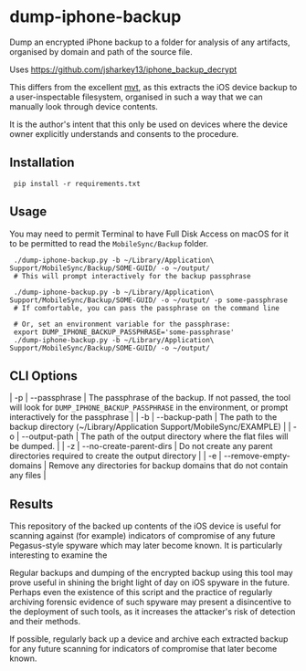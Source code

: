 # dump-iphone-backup

Dump an encrypted iPhone backup to a folder for analysis of any artifacts, organised by domain and path
of the source file.

Uses https://github.com/jsharkey13/iphone_backup_decrypt

This differs from the excellent [mvt](https://github.com/mvt-project/mvt), as this extracts the iOS device backup to a user-inspectable
filesystem, organised in such a way that we can manually look through device contents.

It is the author's intent that this only be used on devices where the device owner explicitly understands and consents to
the procedure.

## Installation

     pip install -r requirements.txt

## Usage

You may need to permit Terminal to have Full Disk Access on macOS for it to be permitted to read the `MobileSync/Backup` folder.

     ./dump-iphone-backup.py -b ~/Library/Application\ Support/MobileSync/Backup/SOME-GUID/ -o ~/output/ 
     # This will prompt interactively for the backup passphrase

     ./dump-iphone-backup.py -b ~/Library/Application\ Support/MobileSync/Backup/SOME-GUID/ -o ~/output/ -p some-passphrase
     # If comfortable, you can pass the passphrase on the command line

     # Or, set an environment variable for the passphrase:
     export DUMP_IPHONE_BACKUP_PASSPHRASE='some-passphrase'
     ./dump-iphone-backup.py -b ~/Library/Application\ Support/MobileSync/Backup/SOME-GUID/ -o ~/output/ 

## CLI Options

| -p | --passphrase | The passphrase of the backup. If not passed, the tool will look for `DUMP_IPHONE_BACKUP_PASSPHRASE` in the environment, or prompt interactively for the passphrase |
| -b | --backup-path | The path to the backup directory (~/Library/Application Support/MobileSync/EXAMPLE) |
| -o | --output-path | The path of the output directory where the flat files will be dumped. |
| -z | --no-create-parent-dirs | Do not create any parent directories required to create the output directory |
| -e | --remove-empty-domains | Remove any directories for backup domains that do not contain any files |

## Results

This repository of the backed up contents of the iOS device is useful for scanning against (for example) indicators of compromise of any future Pegasus-style spyware which may later become known. It is particularly interesting to examine the 

Regular backups and dumping of the encrypted backup using this tool may prove useful in shining the bright light of day on iOS spyware in the future. Perhaps even the existence of this script and the practice of regularly archiving forensic evidence of such spyware may present a disincentive to the deployment of such tools, as it increases the attacker's risk of detection and their methods.

If possible, regularly back up a device and archive each extracted backup for any future scanning for
indicators of compromise that later become known.
